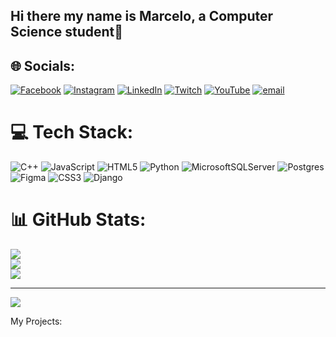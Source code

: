## Hi there my name is Marcelo, a Computer Science student👋



## 🌐 Socials:
[![Facebook](https://img.shields.io/badge/Facebook-%231877F2.svg?logo=Facebook&logoColor=white)]([https://facebook.com/MarceloHernandez](https://www.facebook.com/marcelo.hernandez.692634?mibextid=ZbWKwL)) [![Instagram](https://img.shields.io/badge/Instagram-%23E4405F.svg?logo=Instagram&logoColor=white)](https://instagram.com/machis.hr) [![LinkedIn](https://img.shields.io/badge/LinkedIn-%230077B5.svg?logo=linkedin&logoColor=white)](https://linkedin.com/in/MarceloHernandez) [![Twitch](https://img.shields.io/badge/Twitch-%239146FF.svg?logo=Twitch&logoColor=white)](https://twitch.tv/Mhcuber) [![YouTube](https://img.shields.io/badge/YouTube-%23FF0000.svg?logo=YouTube&logoColor=white)](https://youtube.com/@MhCuber) [![email](https://img.shields.io/badge/Email-D14836?logo=gmail&logoColor=white)](mailto:marcelo.hernren@hotmail.com) 

# 💻 Tech Stack:
![C++](https://img.shields.io/badge/c++-%2300599C.svg?style=for-the-badge&logo=c%2B%2B&logoColor=white) ![JavaScript](https://img.shields.io/badge/javascript-%23323330.svg?style=for-the-badge&logo=javascript&logoColor=%23F7DF1E) ![HTML5](https://img.shields.io/badge/html5-%23E34F26.svg?style=for-the-badge&logo=html5&logoColor=white) ![Python](https://img.shields.io/badge/python-3670A0?style=for-the-badge&logo=python&logoColor=ffdd54) ![MicrosoftSQLServer](https://img.shields.io/badge/Microsoft%20SQL%20Server-CC2927?style=for-the-badge&logo=microsoft%20sql%20server&logoColor=white) ![Postgres](https://img.shields.io/badge/postgres-%23316192.svg?style=for-the-badge&logo=postgresql&logoColor=white) ![Figma](https://img.shields.io/badge/figma-%23F24E1E.svg?style=for-the-badge&logo=figma&logoColor=white) ![CSS3](https://img.shields.io/badge/css3-%231572B6.svg?style=for-the-badge&logo=css3&logoColor=white) ![Django](https://img.shields.io/badge/django-%23092E20.svg?style=for-the-badge&logo=django&logoColor=white)
# 📊 GitHub Stats:
![](https://github-readme-stats.vercel.app/api?username=machiz&theme=dark&hide_border=false&include_all_commits=false&count_private=false)<br/>
![](https://nirzak-streak-stats.vercel.app/?user=machiz&theme=dark&hide_border=false)<br/>
![](https://github-readme-stats.vercel.app/api/top-langs/?username=machiz&theme=dark&hide_border=false&include_all_commits=false&count_private=false&layout=compact)

---
[![](https://visitcount.itsvg.in/api?id=machiz&icon=0&color=0)](https://visitcount.itsvg.in)

<!-- Proudly created with GPRM ( https://gprm.itsvg.in ) -->
My Projects:
